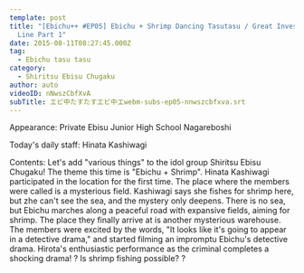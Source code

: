 ```yaml
---
template: post
title: "[Ebichu++ #EP05] Ebichu + Shrimp Dancing Tasutasu / Great Investigation
  Line Part 1"
date: 2015-08-11T08:27:45.000Z
tag:
  - Ebichu tasu tasu
category:
  - Shiritsu Ebisu Chugaku
author: auto
videoID: nNwszCbfXvA
subTitle: エビ中たすたすエビ中エwebm-subs-ep05-nnwszcbfxva.srt
---
```

Appearance: Private Ebisu Junior High School Nagareboshi

Today's daily staff: Hinata Kashiwagi

Contents: Let's add "various things" to the idol group Shiritsu Ebisu Chugaku! The theme this time is "Ebichu + Shrimp".
Hinata Kashiwagi participated in the location for the first time. The place where the members were called is a mysterious field. Kashiwagi says she fishes for shrimp here, but zhe can't see the sea, and the mystery only deepens. There is no sea, but Ebichu marches along a peaceful road with expansive fields, aiming for shrimp. The place they finally arrive at is another mysterious warehouse. The members were excited by the words, "It looks like it's going to appear in a detective drama," and started filming an impromptu Ebichu's detective drama. Hirota's enthusiastic performance as the criminal completes a shocking drama! ? Is shrimp fishing possible? ?
